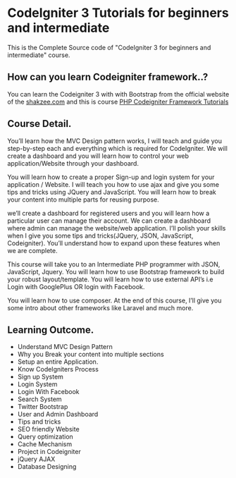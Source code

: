 

# CodeIgniter 3 Tutorials for beginners and intermediate
This is the Complete Source code of "CodeIgniter 3 for beginners and intermediate" course.

## How can you learn Codeigniter framework..?
You can learn the Codeigniter 3 with with Bootstrap from the official website of the [shakzee.com](https://www.shakzee.com/) and this is course [PHP Codeigniter Framework Tutorials](https://www.shakzee.com/courses/codeigniter-3-for-beginners-and-intermediate/)

## Course Detail.
You’ll learn how the MVC Design pattern works, I will teach and guide you step-by-step each and everything which is required for CodeIgniter. We will create a dashboard and you will learn how to control your web application/Website through your dashboard.

You will learn how to create a proper Sign-up and login system for your application / Website. I will teach you how to use ajax and give you some tips and tricks using JQuery and JavaScript. You will learn how to break your content into multiple parts for reusing purpose.

we’ll create a dashboard for registered users and you will learn how a particular user can manage their account.
We can create a dashboard where admin can manage the website/web application.
I’ll polish your skills when I give you some tips and tricks(JQuery, JSON, JavaScript, Codeigniter).
You’ll understand how to expand upon these features when we are complete.

This course will take you to an Intermediate PHP programmer with JSON, JavaScript, Jquery. You will learn how to use Bootstrap framework to build your robust layout/template. You will learn how to use external API’s i.e Login with GooglePlus OR login with Facebook.

You will learn how to use composer. At the end of this course, I’ll give you some intro about other frameworks like Laravel and much more.

## Learning Outcome.
- Understand MVC Design Pattern
- Why you Break your content into multiple sections
- Setup an entire Application.
- Know CodeIgniters Process
- Sign up System
- Login System
- Login With Facebook
- Search System
- Twitter Bootstrap
- User and Admin Dashboard
- Tips and tricks
- SEO friendly Website
- Query optimization
- Cache Mechanism
- Project in Codeigniter
- jQuery AJAX
- Database Designing



